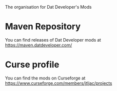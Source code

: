  The organisation for Dat Developer's Mods

 # Maven Repository
 You can find releases of Dat Developer mods at https://maven.datdeveloper.com/

 # Curse profile
 You can find the mods on Curseforge at https://www.curseforge.com/members/jtljac/projects
